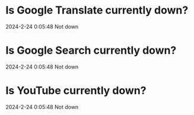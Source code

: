 # Is Google Translate currently down?

2024-2-24 0:05:48 Not down

# Is Google Search currently down?

2024-2-24 0:05:48 Not down

# Is YouTube currently down?

2024-2-24 0:05:48 Not down


